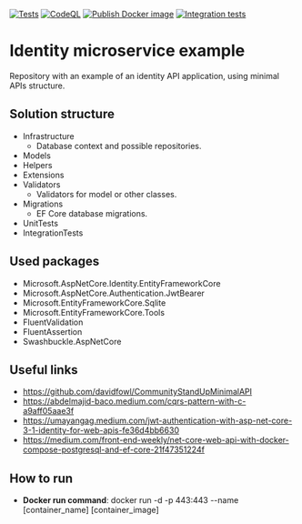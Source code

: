 [![Tests](https://github.com/MichalMoudry/identity-api-example/actions/workflows/dotnet_test.yaml/badge.svg)](https://github.com/MichalMoudry/identity-api-example/actions/workflows/dotnet_test.yaml)
[![CodeQL](https://github.com/MichalMoudry/identity-api-example/actions/workflows/codeql.yml/badge.svg)](https://github.com/MichalMoudry/identity-api-example/actions/workflows/codeql.yml)
[![Publish Docker image](https://github.com/MichalMoudry/identity-api-example/actions/workflows/docker_publish.yaml/badge.svg)](https://github.com/MichalMoudry/identity-api-example/actions/workflows/docker_publish.yaml)
[![Integration tests](https://github.com/MichalMoudry/identity-api-example/actions/workflows/integration_tests.yaml/badge.svg)](https://github.com/MichalMoudry/identity-api-example/actions/workflows/integration_tests.yaml)

# Identity microservice example
Repository with an example of an identity API application, using minimal APIs structure.

## Solution structure
- Infrastructure
    - Database context and possible repositories.
- Models
- Helpers
- Extensions
- Validators
    - Validators for model or other classes.
- Migrations
    - EF Core database migrations.
- UnitTests
- IntegrationTests

## Used packages
- Microsoft.AspNetCore.Identity.EntityFrameworkCore
- Microsoft.AspNetCore.Authentication.JwtBearer
- Microsoft.EntityFrameworkCore.Sqlite
- Microsoft.EntityFrameworkCore.Tools
- FluentValidation
- FluentAssertion
- Swashbuckle.AspNetCore

## Useful links
- https://github.com/davidfowl/CommunityStandUpMinimalAPI
- https://abdelmajid-baco.medium.com/cqrs-pattern-with-c-a9aff05aae3f
- https://umayangag.medium.com/jwt-authentication-with-asp-net-core-3-1-identity-for-web-apis-fe36d4bb6630
- https://medium.com/front-end-weekly/net-core-web-api-with-docker-compose-postgresql-and-ef-core-21f47351224f

## How to run
- **Docker run command**: docker run -d -p 443:443 --name [container_name] [container_image]
